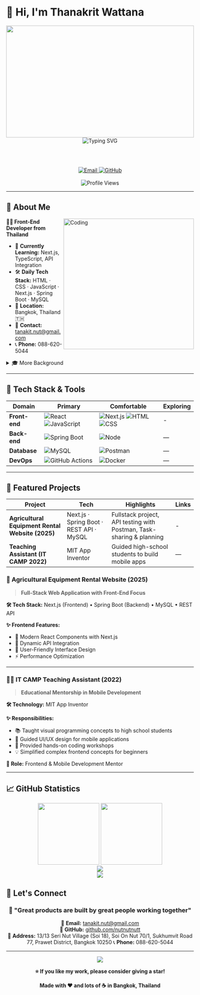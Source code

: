 # 👋 Hi, I'm Thanakrit Wattana

<div align="center">
  
  <!-- Clean Banner -->
  <img width="100%" height="300" src="https://capsule-render.vercel.app/api?type=waving&color=0:0EA5E9,100:22D3EE&height=200&section=header&text=Thanakrit%20Wattana&fontSize=40&fontColor=ffffff&animation=fadeIn&fontAlignY=35&desc=Front-End%20Developer&descAlignY=51&descSize=20" />
  
  <!-- Typing Animation -->
  <br/>
  <img src="https://readme-typing-svg.demolab.com?font=Fira+Code&weight=600&size=24&duration=2500&pause=1000&color=0EA5E9&center=true&vCenter=true&random=false&width=600&lines=Front+End+Developer;Next.js+%7C+API+Integration;Lifelong+Learner" alt="Typing SVG" />
  
  <br/><br/>
  
  <!-- Social Badges -->
  <a href="mailto:tanakit.nut@gmail.com">
    <img src="https://img.shields.io/badge/📧_tanakit.nut@gmail.com-D14836?style=for-the-badge&logo=gmail&logoColor=white" alt="Email" />
  </a>
  <a href="https://github.com/Thanakritdev">
    <img src="https://img.shields.io/badge/🐙_GitHub-181717?style=for-the-badge&logo=github&logoColor=white" alt="GitHub" />
  </a>
  <br/><br/>
  <img src="https://komarev.com/ghpvc/?username=Thanakritdev&style=flat-square&color=0EA5E9" alt="Profile Views" />

</div>

---

## 🚀 About Me

<img align="right" alt="Coding" width="350" src="https://raw.githubusercontent.com/abhisheknaiidu/abhisheknaiidu/master/code.gif" />

**👨‍💻 Front-End Developer from Thailand**

- 🌱 **Currently Learning:** Next.js, TypeScript, API Integration
- 🛠 **Daily Tech Stack:** HTML · CSS · JavaScript · Next.js · Spring Boot · MySQL
- 📍 **Location:** Bangkok, Thailand 🇹🇭
- 📧 **Contact:** tanakit.nut@gmail.com
- 📞 **Phone:** 088-620-5044

<details>
  <summary>🎓 More Background</summary>
  <br/>
  
- **Education:** B.Sc. Information Technology, Maejo University (AY 2025), GPA 2.50
- **Highlight Project:** Agricultural Equipment Rental Website (2025) – Fullstack with Next.js + Spring Boot
- **Activities:** TA @ IT CAMP (MIT App Inventor), Agile Workshop
- **Languages:** Thai (Native), English (B1 CEFR)

</details>

---

## 🧰 Tech Stack & Tools

<div align="center">

| Domain | Primary | Comfortable | Exploring |
|--------|---------|-------------|-----------|
| **Front-end** | ![React](https://img.shields.io/badge/React-20232A?logo=react&logoColor=61DAFB) ![JavaScript](https://img.shields.io/badge/JavaScript-F7DF1E?logo=javascript&logoColor=000) | ![Next.js](https://img.shields.io/badge/Next.js-000?logo=nextdotjs) ![HTML](https://img.shields.io/badge/HTML5-E34F26?logo=html5&logoColor=fff) ![CSS](https://img.shields.io/badge/CSS3-1572B6?logo=css3&logoColor=fff) | -
| **Back-end** | ![Spring Boot](https://img.shields.io/badge/Spring%20Boot-6DB33F?logo=springboot&logoColor=fff) | ![Node](https://img.shields.io/badge/Node.js-339933?logo=node.js&logoColor=fff) | — |
| **Database** | ![MySQL](https://img.shields.io/badge/MySQL-4479A1?logo=mysql&logoColor=fff) | ![Postman](https://img.shields.io/badge/Postman-FF6C37?logo=postman&logoColor=fff) | — |
| **DevOps** | ![GitHub Actions](https://img.shields.io/badge/GitHub%20Actions-2088FF?logo=githubactions&logoColor=fff) | ![Docker](https://img.shields.io/badge/Docker-2496ED?logo=docker&logoColor=fff) | — |

</div>

---

## 📌 Featured Projects

| Project | Tech | Highlights | Links |
|---------|------|-----------|-------|
| **Agricultural Equipment Rental Website (2025)** | Next.js · Spring Boot · REST API · MySQL | Fullstack project, API testing with Postman, Task-sharing & planning | - |
| **Teaching Assistant (IT CAMP 2022)** | MIT App Inventor | Guided high-school students to build mobile apps | — |

### 🌾 Agricultural Equipment Rental Website (2025)
> **Full-Stack Web Application with Front-End Focus**

**🛠️ Tech Stack:** Next.js (Frontend) • Spring Boot (Backend) • MySQL • REST API

**✨ Frontend Features:**
- 🎨 Modern React Components with Next.js
- 🔄 Dynamic API Integration
- 🎯 User-Friendly Interface Design
- ⚡ Performance Optimization


---

### 👨‍🏫 IT CAMP Teaching Assistant (2022)
> **Educational Mentorship in Mobile Development**

**🛠️ Technology:** MIT App Inventor

**✨ Responsibilities:**
- 📚 Taught visual programming concepts to high school students
- 🎨 Guided UI/UX design for mobile applications
- 🤝 Provided hands-on coding workshops
- 💡 Simplified complex frontend concepts for beginners

**🎯 Role:** Frontend & Mobile Development Mentor

---

## 📈 GitHub Statistics

<div align="center">
  
  <img height="165" src="https://github-readme-stats.vercel.app/api?username=Thanakritdev&show_icons=true&theme=tokyonight&include_all_commits=true&count_private=true" />
  
  <img height="165" src="https://github-readme-stats.vercel.app/api/top-langs/?username=Thanakritdev&layout=compact&theme=tokyonight" />

</div>

<div align="center">
  <img src="https://github-readme-streak-stats.herokuapp.com/?user=Thanakritdev&theme=tokyonight" />
</div>

<div align="center">
  <img src="https://github-profile-trophy.vercel.app/?username=Thanakritdev&theme=onestar&no-frame=true&row=1&column=6" />
</div>



## 🤝 Let's Connect

<div align="center">

### 💬 "Great products are built by great people working together"

📧 **Email:** [tanakit.nut@gmail.com](mailto:tanakit.nut@gmail.com)  
🧰 **GitHub:** [github.com/nutnutnutt](https://github.com/Thanakritdev)  
📍 **Address:** 13/13 Seri Nut Village (Soi 18), Soi On Nut 70/1,
Sukhumvit Road 77, Prawet District, Bangkok 10250
📞 **Phone:** 088-620-5044

</div>

---

<div align="center">
  
  <!-- Animated Footer Wave -->
  <img src="https://capsule-render.vercel.app/api?type=waving&color=0:0ea5e9,100:22d3ee&height=120&section=footer" />
  
  **⭐ If you like my work, please consider giving a star!**
  
  **Made with ❤️ and lots of ☕ in Bangkok, Thailand**
  
</div>

<!-- GitHub Snake Animation -->
<!-- Uncomment after enabling GitHub Action -->
<!--
![Snake animation](https://raw.githubusercontent.com/Thanakritdev/Thanakritdev/output/github-contribution-grid-snake.svg)
-->
